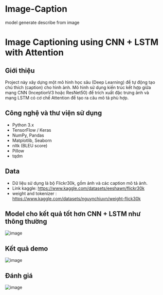 # Image-Caption
model generate describe from image 
# Image Captioning using CNN + LSTM with Attention

## Giới thiệu
Project này xây dựng một mô hình học sâu (Deep Learning) để tự động tạo chú thích (caption) cho hình ảnh. Mô hình sử dụng kiến trúc kết hợp giữa mạng CNN (InceptionV3 hoặc ResNet50) để trích xuất đặc trưng ảnh và mạng LSTM có cơ chế Attention để tạo ra câu mô tả phù hợp.
## Công nghệ và thư viện sử dụng
- Python 3.x
- TensorFlow / Keras
- NumPy, Pandas
- Matplotlib, Seaborn
- nltk (BLEU score)
- Pillow
- tqdm
## Data
- Dữ liệu sử dụng là bộ Flickr30k, gồm ảnh và các caption mô tả ảnh.
- Link kaggle: https://www.kaggle.com/datasets/eeshawn/flickr30k
- weight and tokenizer : https://www.kaggle.com/datasets/nguynchiuvn/weight-flick30k

## Model cho kết quả tốt hơn CNN + LSTM như thông thường
![image](https://github.com/user-attachments/assets/479767b1-10ea-4e47-886d-cf6a1622a69b)

## Kết quả demo
![image](https://github.com/user-attachments/assets/6fdda1ba-74be-4b8f-aee3-736ff9ba2443)

## Đánh giá
![image](https://github.com/user-attachments/assets/22727a06-1ec4-45a6-95be-ccd7eaad8764)
